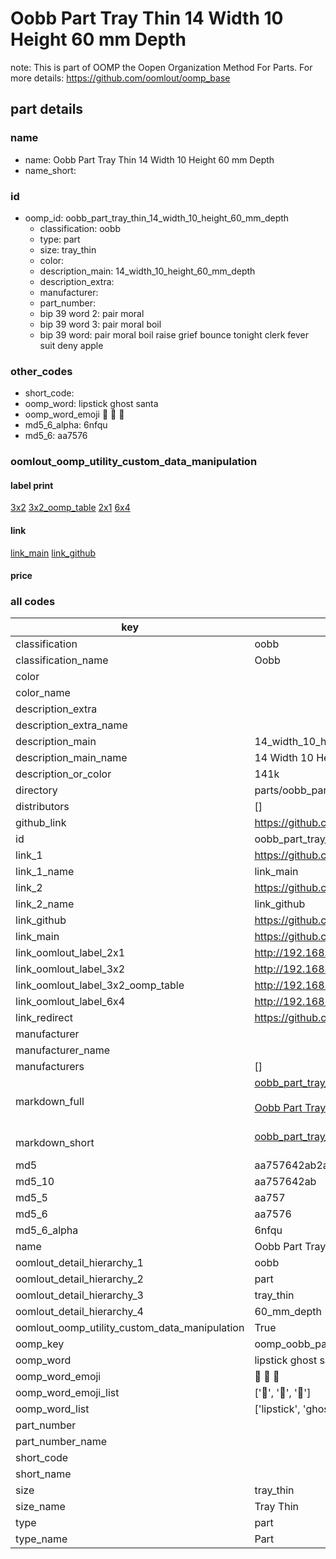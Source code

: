 # Oobb Part Tray Thin 14 Width 10 Height 60 mm Depth  

note: This is part of OOMP the Oopen Organization Method For Parts. For more details: https://github.com/oomlout/oomp_base

##  part details
  







### name
* name: Oobb Part Tray Thin 14 Width 10 Height 60 mm Depth
* name_short: 
### id
* oomp_id: oobb_part_tray_thin_14_width_10_height_60_mm_depth
  * classification: oobb
  * type: part
  * size: tray_thin
  * color: 
  * description_main: 14_width_10_height_60_mm_depth
  * description_extra: 
  * manufacturer: 
  * part_number: 
  * bip 39 word 2: pair moral
  * bip 39 word 3: pair moral boil
  * bip 39 word: pair moral boil raise grief bounce tonight clerk fever suit deny apple

### other_codes
* short_code: 
* oomp_word: lipstick ghost santa
* oomp_word_emoji :lipstick: :ghost: :santa:
* md5_6_alpha: 6nfqu
* md5_6: aa7576






### oomlout_oomp_utility_custom_data_manipulation
#### label print
[3x2](http://192.168.1.245:1112/?label=oomp%206nfqu)
[3x2_oomp_table](http://192.168.1.108:1112/?label=oomp%206nfqu)
[2x1](http://192.168.1.242:1112/?label=oomp%206nfqu)
[6x4](http://192.168.1.55:1112/?label=oomp%206nfqu)    

#### link

[link_main](https://github.com/oomlout/oomlout_oomp_version_1_messy/tree/main/parts/oobb_part_tray_thin_14_width_10_height_60_mm_depth) [link_github](https://github.com/oomlout/oomlout_oomp_version_1_messy/tree/main/parts/oobb_part_tray_thin_14_width_10_height_60_mm_depth)                             

#### price







### all codes 
| key | value |  
| --- | --- |  
| classification | oobb |  
| classification_name | Oobb |  
| color |  |  
| color_name |  |  
| description_extra |  |  
| description_extra_name |  |  
| description_main | 14_width_10_height_60_mm_depth |  
| description_main_name | 14 Width 10 Height 60 mm Depth |  
| description_or_color | 141k |  
| directory | parts/oobb_part_tray_thin_14_width_10_height_60_mm_depth |  
| distributors | [] |  
| github_link | https://github.com/oomlout/oomlout_oomp_part_src/tree/main/parts/oobb_part_tray_thin_14_width_10_height_60_mm_depth |  
| id | oobb_part_tray_thin_14_width_10_height_60_mm_depth |  
| link_1 | https://github.com/oomlout/oomlout_oomp_version_1_messy/tree/main/parts/oobb_part_tray_thin_14_width_10_height_60_mm_depth |  
| link_1_name | link_main |  
| link_2 | https://github.com/oomlout/oomlout_oomp_version_1_messy/tree/main/parts/oobb_part_tray_thin_14_width_10_height_60_mm_depth |  
| link_2_name | link_github |  
| link_github | https://github.com/oomlout/oomlout_oomp_version_1_messy/tree/main/parts/oobb_part_tray_thin_14_width_10_height_60_mm_depth |  
| link_main | https://github.com/oomlout/oomlout_oomp_version_1_messy/tree/main/parts/oobb_part_tray_thin_14_width_10_height_60_mm_depth |  
| link_oomlout_label_2x1 | http://192.168.1.242:1112/?label=oomp%206nfqu |  
| link_oomlout_label_3x2 | http://192.168.1.245:1112/?label=oomp%206nfqu |  
| link_oomlout_label_3x2_oomp_table | http://192.168.1.108:1112/?label=oomp%206nfqu |  
| link_oomlout_label_6x4 | http://192.168.1.55:1112/?label=oomp%206nfqu |  
| link_redirect | https://github.com/oomlout/oomlout_oomp_version_1_messy/tree/main/parts/oobb_part_tray_thin_14_width_10_height_60_mm_depth |  
| manufacturer |  |  
| manufacturer_name |  |  
| manufacturers | [] |  
| markdown_full | [oobb_part_tray_thin_14_width_10_height_60_mm_depth](none)<br>[](none)<br>[Oobb Part Tray Thin 14 Width 10 Height 60 Mm Depth](none)<br><br> |  
| markdown_short | [oobb_part_tray_thin_14_width_10_height_60_mm_depth](none)<br><br> |  
| md5 | aa757642ab2a7c9069b34b123223ecf8 |  
| md5_10 | aa757642ab |  
| md5_5 | aa757 |  
| md5_6 | aa7576 |  
| md5_6_alpha | 6nfqu |  
| name | Oobb Part Tray Thin 14 Width 10 Height 60 mm Depth |  
| oomlout_detail_hierarchy_1 | oobb |  
| oomlout_detail_hierarchy_2 | part |  
| oomlout_detail_hierarchy_3 | tray_thin |  
| oomlout_detail_hierarchy_4 | 60_mm_depth |  
| oomlout_oomp_utility_custom_data_manipulation | True |  
| oomp_key | oomp_oobb_part_tray_thin_14_width_10_height_60_mm_depth |  
| oomp_word | lipstick ghost santa |  
| oomp_word_emoji | :lipstick: :ghost: :santa: |  
| oomp_word_emoji_list | [':lipstick:', ':ghost:', ':santa:'] |  
| oomp_word_list | ['lipstick', 'ghost', 'santa'] |  
| part_number |  |  
| part_number_name |  |  
| short_code |  |  
| short_name |  |  
| size | tray_thin |  
| size_name | Tray Thin |  
| type | part |  
| type_name | Part |  
